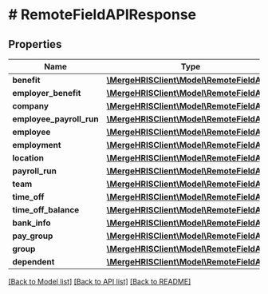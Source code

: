 # # RemoteFieldAPIResponse

## Properties

Name | Type | Description | Notes
------------ | ------------- | ------------- | -------------
**benefit** | [**\MergeHRISClient\Model\RemoteFieldAPI[]**](RemoteFieldAPI.md) |  | [optional]
**employer_benefit** | [**\MergeHRISClient\Model\RemoteFieldAPI[]**](RemoteFieldAPI.md) |  | [optional]
**company** | [**\MergeHRISClient\Model\RemoteFieldAPI[]**](RemoteFieldAPI.md) |  | [optional]
**employee_payroll_run** | [**\MergeHRISClient\Model\RemoteFieldAPI[]**](RemoteFieldAPI.md) |  | [optional]
**employee** | [**\MergeHRISClient\Model\RemoteFieldAPI[]**](RemoteFieldAPI.md) |  | [optional]
**employment** | [**\MergeHRISClient\Model\RemoteFieldAPI[]**](RemoteFieldAPI.md) |  | [optional]
**location** | [**\MergeHRISClient\Model\RemoteFieldAPI[]**](RemoteFieldAPI.md) |  | [optional]
**payroll_run** | [**\MergeHRISClient\Model\RemoteFieldAPI[]**](RemoteFieldAPI.md) |  | [optional]
**team** | [**\MergeHRISClient\Model\RemoteFieldAPI[]**](RemoteFieldAPI.md) |  | [optional]
**time_off** | [**\MergeHRISClient\Model\RemoteFieldAPI[]**](RemoteFieldAPI.md) |  | [optional]
**time_off_balance** | [**\MergeHRISClient\Model\RemoteFieldAPI[]**](RemoteFieldAPI.md) |  | [optional]
**bank_info** | [**\MergeHRISClient\Model\RemoteFieldAPI[]**](RemoteFieldAPI.md) |  | [optional]
**pay_group** | [**\MergeHRISClient\Model\RemoteFieldAPI[]**](RemoteFieldAPI.md) |  | [optional]
**group** | [**\MergeHRISClient\Model\RemoteFieldAPI[]**](RemoteFieldAPI.md) |  | [optional]
**dependent** | [**\MergeHRISClient\Model\RemoteFieldAPI[]**](RemoteFieldAPI.md) |  | [optional]

[[Back to Model list]](../../README.md#models) [[Back to API list]](../../README.md#endpoints) [[Back to README]](../../README.md)
